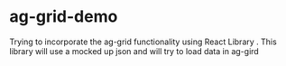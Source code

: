 # ag-grid-demo
Trying to incorporate the ag-grid functionality using React Library . 
This library will use a mocked up json and will try to load data in ag-gird 
